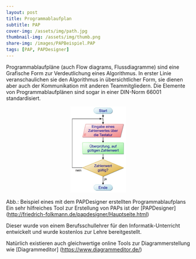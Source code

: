 ```yaml
---
layout: post
title: Programmablaufplan
subtitle: PAP
cover-img: /assets/img/path.jpg
thumbnail-img: /assets/img/thumb.png
share-img: /images/PAPBeispiel.PAP
tags: [PAP, PAPDesigner]
---
```


Programmablaufpläne (auch Flow diagrams, Flussdiagramme) sind eine Grafische Form zur Verdeutlichung eines Algorithmus. In erster Linie veranschaulichen sie den Algorithmus in übersichtlicher Form, sie dienen aber auch der Kommunikation mit anderen Teammitgliedern. Die Elemente von Programmablaufplänen sind sogar in einer DIN-Norm 66001 standardisiert.

<center><img src="/images/PAPBeispiel.JPG" width="30%" height="30%"/></center>

Abb.: Beispiel eines mit dem PAPDesigner erstellten Programmablaufplans
Ein sehr hilfreiches Tool zur Erstellung von PAPs ist der
[PAPDesigner] (http://friedrich-folkmann.de/papdesigner/Hauptseite.html)

Dieser wurde von einem Berufsschullehrer für den Informatik-Unterricht entwickelt und wurde kostenlos zur Lehre bereitgestellt.

Natürlich existieren auch gleichwertige online Tools zur Diagrammerstellung wie [Diagrammeditor] (https://www.diagrammeditor.de/)
